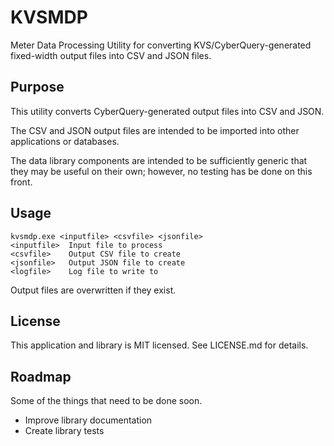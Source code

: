 # KVSMDP
Meter Data Processing Utility for converting KVS/CyberQuery-generated fixed-width output files into CSV and JSON files.

## Purpose
This utility converts CyberQuery-generated output files into CSV and JSON. 

The CSV and JSON output files are intended to be imported into other applications or databases. 

The data library components are intended to be sufficiently generic that they may be useful on their own; however, no testing has be done on this front.

## Usage
    kvsmdp.exe <inputfile> <csvfile> <jsonfile>
    <inputfile>  Input file to process
    <csvfile>    Output CSV file to create
    <jsonfile>   Output JSON file to create
    <logfile>    Log file to write to
Output files are overwritten if they exist.

## License
This application and library is MIT licensed. See LICENSE.md for details.

## Roadmap
Some of the things that need to be done soon.
- Improve library documentation
- Create library tests
